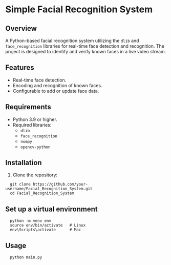 # Simple Facial Recognition System

## Overview
A Python-based facial recognition system utilizing the `dlib` and `face_recognition` libraries for real-time face detection and recognition. The project is designed to identify and verify known faces in a live video stream.

## Features
- Real-time face detection.
- Encoding and recognition of known faces.
- Configurable to add or update face data.

## Requirements
- Python 3.9 or higher.
- Required libraries:
  - `dlib`
  - `face_recognition`
  - `numpy`
  - `opencv-python`

## Installation
1. Clone the repository:
  ```
    git clone https://github.com/your-username/Facial_Recognition_System.git
    cd Facial_Recognition_System
  ```

## Set up a virtual environment
  ```
    python -m venv env
    source env/bin/activate   # Linux
    env\Scripts\activate      # Mac
  ```

## Usage
  ```
    python main.py
  ```

